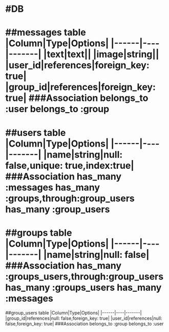 #DB
====================================================
##messages table
|Column|Type|Options|
|------|----|-------|
|text|text||
|image|string||
|user_id|references|foreign_key: true|
|group_id|references|foreign_key: true|
###Association
belongs_to :user
belongs_to :group
====================================================
##users table
|Column|Type|Options|
|------|----|-------|
|name|string|null: false,unique: true,index:true|
###Association
has_many :messages
has_many :groups,through:group_users
has_many :group_users
====================================================
##groups table
|Column|Type|Options|
|------|----|-------|
|name|string|null: false|
###Association
has_many :groups_users,through:group_users
has_many :groups_users
has_many :messages
====================================================
##group_users table
|Column|Type|Options|
|------|----|-------|
|group_id|references|null: false,foreign_key: true|
|user_id|references|null: false,foreign_key: true|
###Association
belongs_to :group
belongs_to :user
